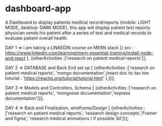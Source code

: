 # dashboard-app
A Dashboard to display patients medical record/reports (mobile: LIGHT MODE, desktop: DARK MODE), this app will display  patient test reports physician sends his patient after a series of test and medical records to evaluate patient overall health.

DAY 1 => i am taking a LINKEDIN course on MERN stack [{ src : https://www.linkedin.com/learning/mern-essential-training/install-node-and-react }, {otherActivities :['research on patient medical reports']];

DAY 2 => DATABASE and Back End set up [ {otherActivities :['research on patient medical reports', 'mongo documentation',{react doc tic tac toe toturial : 'https://reactjs.org/tutorial/tutorial.html' },]}];

DAY 3 => Models and Controllers, Schema [ {otherActivities :['research on patient medical reports', 'mongoose documentation','express documentation']}];

DAY 4 => Back end Finalization, wireframe/Design [ {otherActivities :['research on patient medical reports', 'research design concepts','Framer and figma', 'research medical animations / if possible 3d']}];
